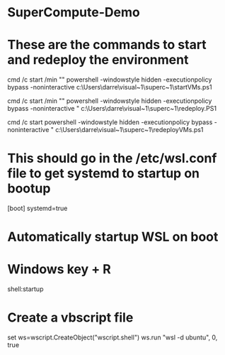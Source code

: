 # SuperCompute-Demo

# These are the commands to start and redeploy the environment

cmd /c start /min ""  powershell  -windowstyle hidden -executionpolicy bypass -noninteractive  c:\Users\darre\visual~1\superc~1\startVMs.ps1

cmd /c start /min "" powershell  -windowstyle hidden -executionpolicy bypass -noninteractive " c:\Users\darre\visual~1\superc~1\redeploy.PS1

cmd /c start  powershell  -windowstyle hidden -executionpolicy bypass -noninteractive " c:\Users\darre\visual~1\superc~1\redeployVMs.ps1

# This should go in the /etc/wsl.conf file to get systemd to startup on bootup

[boot]
systemd=true

# Automatically startup WSL on boot

# Windows key + R
shell:startup


# Create a vbscript file

set ws=wscript.CreateObject("wscript.shell")
ws.run "wsl -d ubuntu", 0, true



